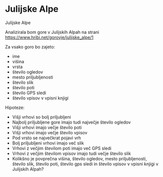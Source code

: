 # Julijske Alpe

Julijske Alpe

Analizirala bom gore v Julijskih Alpah na strani https://www.hribi.net/gorovje/julijske_alpe/1

Za vsako goro bo zajeto:
- ime
- višina
- vrsta
- število ogledov
- mesto priljubljenosti
- število slik
- število poti
- število GPS sledi
- število vpisov v vpisni knjigi

Hipoteze:
- Višji vrhovi so bolj priljubljeni
- Najbolj priljubljene gore imajo tudi največje število ogledov
- Višji vrhovi imajo večje število poti
- Višji vrhovi imajo večje število vpisov
- Pod vrsto se največkrat pojavi vrh
- Bolj priljubljeni vrhovi imajo več slik
- Vrhovi z večjim številom poti imajo več GPS sledi
- Vrhovi z večjim številom vpisov imajo tudi večje število slik
- Kolikšno je povprečna višina, število ogledov, mesto priljubljenosti, število slik, število poti, število gps sledi in število vpisov v vpisni knjigi v Julijskih Alpah?